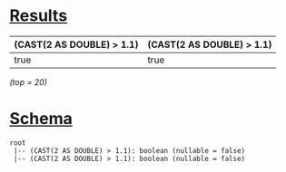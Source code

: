 # [Results](#tab/results)

|(CAST(2 AS DOUBLE) > 1.1)|(CAST(2 AS DOUBLE) > 1.1)|
|-------------------------|-------------------------|
|true                     |true                     |

_(top = 20)_

# [Schema](#tab/schema)

```shell
root
 |-- (CAST(2 AS DOUBLE) > 1.1): boolean (nullable = false)
 |-- (CAST(2 AS DOUBLE) > 1.1): boolean (nullable = false)

```
